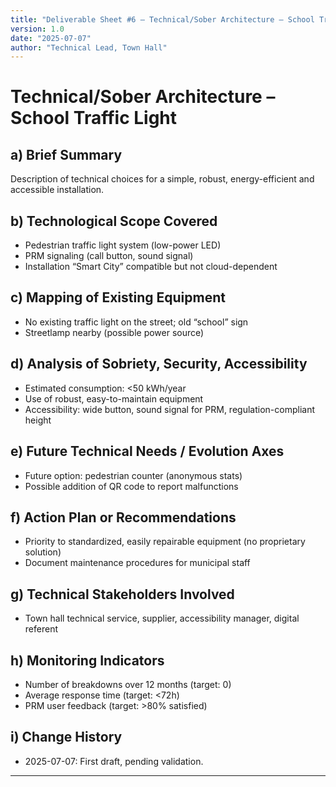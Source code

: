 ```yaml
---
title: "Deliverable Sheet #6 – Technical/Sober Architecture – School Traffic Light"
version: 1.0
date: "2025-07-07"
author: "Technical Lead, Town Hall"
---
```


# Technical/Sober Architecture – School Traffic Light

## a) Brief Summary

Description of technical choices for a simple, robust, energy-efficient and accessible installation.

## b) Technological Scope Covered

- Pedestrian traffic light system (low-power LED)
- PRM signaling (call button, sound signal)
- Installation “Smart City” compatible but not cloud-dependent

## c) Mapping of Existing Equipment

- No existing traffic light on the street; old “school” sign
- Streetlamp nearby (possible power source)

## d) Analysis of Sobriety, Security, Accessibility

- Estimated consumption: <50 kWh/year
- Use of robust, easy-to-maintain equipment
- Accessibility: wide button, sound signal for PRM, regulation-compliant height

## e) Future Technical Needs / Evolution Axes

- Future option: pedestrian counter (anonymous stats)
- Possible addition of QR code to report malfunctions

## f) Action Plan or Recommendations

- Priority to standardized, easily repairable equipment (no proprietary solution)
- Document maintenance procedures for municipal staff

## g) Technical Stakeholders Involved

- Town hall technical service, supplier, accessibility manager, digital referent

## h) Monitoring Indicators

- Number of breakdowns over 12 months (target: 0)
- Average response time (target: <72h)
- PRM user feedback (target: >80% satisfied)

## i) Change History

- 2025-07-07: First draft, pending validation.

---
